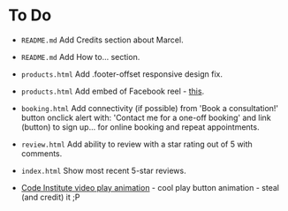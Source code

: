 # To Do

- `README.md` Add Credits section about Marcel.

- `README.md` Add How to... section.

- `products.html` Add .footer-offset responsive design fix.

- `products.html` Add embed of Facebook reel - [this](https://www.facebook.com/share/r/15ra9meb3N/).

- `booking.html` Add connectivity (if possible) from 'Book a consultation!' button onclick alert with: 'Contact me for a one-off booking' and link (button) to sign up... for online booking and repeat appointments.

- `review.html` Add ability to review with a star rating out of 5 with comments.

- `index.html` Show most recent 5-star reviews.

- [Code Institute video play animation](https://codeinstitute.net/uk-funded-cohorts/?_gl=1*1pxw6p0*_up*MQ..*_gs*MQ..&gclid=Cj0KCQjwtpLABhC7ARIsALBOCVq56lNiv2scj6qaeremtF7RlVAM7nC8KhETtY10B9TRFx4k-n1gx6UaAurfEALw_wcB#:~:text=an%20AI%20developer.-,TESTIMONIALS,-Why%20career%20changers) - cool play button animation - steal (and credit) it ;P